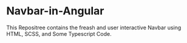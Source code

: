 # Navbar-in-Angular
This Repositree contains the freash and user interactive Navbar using HTML, SCSS, and Some Typescript Code.

